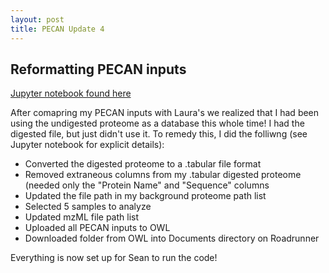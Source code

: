 ```yaml
---
layout: post
title: PECAN Update 4
---
```


## Reformatting PECAN inputs

[Jupyter notebook found here](https://github.com/RobertsLab/project-oyster-oa/blob/master/notebooks/2017-03-08-Formatting-PECAN-Inputs.ipynb)

After comapring my PECAN inputs with Laura's we realized that I had been using the undigested proteome as a database this whole time! I had the digested file, but just didn't use it. To remedy this, I did the folliwng (see Jupyter notebook for explicit details):

- Converted the digested proteome to a .tabular file format
- Removed extraneous columns from my .tabular digested proteome (needed only the "Protein Name" and "Sequence" columns
- Updated the file path in my background proteome path list
- Selected 5 samples to analyze
- Updated mzML file path list
- Uploaded all PECAN inputs to OWL
- Downloaded folder from OWL into Documents directory on Roadrunner

Everything is now set up for Sean to run the code!
